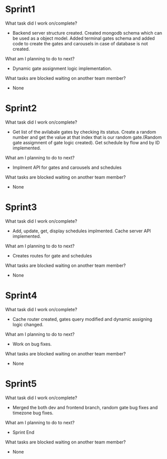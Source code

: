 # Sprint1

What task did I work on/complete?
  
  - Backend server structure created. Created mongodb schema which can be used as a object model. Added terminal gates schema and added code to  create the gates and carousels in case of database is not created.

What am I planning to do to next? 
  
  - Dynamic gate assignment logic implementation.

What tasks are blocked waiting on another team member?
  
- None

# Sprint2

What task did I work on/complete? 

- Get list of the avilabale gates by checking its status. Create a random number and get the value at that index that is our random gate.(Random gate  assigmnent of gate logic created).  Get schedule by flow and by ID implemented. 

What am I planning to do to next? 

  - Implment API for gates and carousels and schedules

What tasks are blocked waiting on another team member?

  - None

# Sprint3

What task did I work on/complete? 

-   Add, update, get, display schedules implmented.  Cache server API implemented.

What am I planning to do to next? 
  
  - Creates routes for gate and schedules

What tasks are blocked waiting on another team member? 

-   None

# Sprint4

What task did I work on/complete? 

-   Cache router created, gates query modified and dynamic assigning logic changed.

What am I planning to do to next? 

  - Work on bug fixes.

What tasks are blocked waiting on another team member? 

-   None

# Sprint5

What task did I work on/complete? 

-   Merged the both dev and frontend branch, random gate bug fixes and timezone bug fixes.

What am I planning to do to next? 

  - Sprint End

What tasks are blocked waiting on another team member? 

-   None

